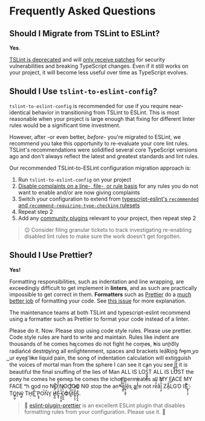 # Frequently Asked Questions

## Should I Migrate from TSLint to ESLint?

**Yes**.

[TSLint is deprecated](https://medium.com/palantir/tslint-in-2019-1a144c2317a9) and will [only receive patches](https://github.com/palantir/tslint/issues/4534) for security vulnerabilities and breaking TypeScript changes.
Even if it still works on your project, it will become less useful over time as TypeScript evolves.

## Should I Use `tslint-to-eslint-config`?

`tslint-to-eslint-config` is recommended for use if you require near-identical behavior in transitioning from TSLint to ESLint.
This is most reasonable when your project is large enough that fixing for different linter rules would be a significant time investment.

However, after -or even better, _before_- you're migrated to ESLint, we recommend you take this opportunity to re-evaluate your core lint rules.
TSLint's recommendations were solidified several core TypeScript versions ago and don't always reflect the latest and greatest standards and lint rules.

Our recommended TSLint-to-ESLint configuration migration approach is:

1. Run `tslint-to-eslint-config` on your project
2. [Disable complaints on a line-, file-, or rule basis](https://eslint.org/docs/user-guide/configuring) for any rules you do not want to enable and/or are now giving complaints
3. Switch your configuration to extend from [typescript-eslint's `recommended` and `recommend-requiring-type-checking` rulesets](https://github.com/typescript-eslint/typescript-eslint/blob/master/docs/getting-started/linting/README.md)
4. Repeat step 2
5. Add any [community plugins](https://github.com/typescript-eslint/typescript-eslint/blob/master/docs/getting-started/linting/README.md#plugins) relevant to your project, then repeat step 2

> 😉 Consider filing granular tickets to track investigating re-enabling disabled lint rules to make sure the work doesn't get forgotten.

## Should I Use Prettier?

**Yes!**

Formatting responsibilities, such as indentation and line wrapping, are exceedingly difficult to get implement in **linters**, and as such are practically impossible to get correct in them.
**Formatters** such as [Prettier](https://prettier.io) do a [much better job](https://prettier.io/docs/en/why-prettier.html) of formatting your code.
See [this issue](https://github.com/typescript-eslint/typescript-eslint/issues/1824) for more explanation.

The maintenance teams at both TSLint and typescript-eslint recommend using a formatter such as Prettier to format your code instead of a linter.

Please do it. Now. Please stop using code style rules. Please use prettier. Code style rules are hard to write and maintain. Rules like indent are thousands of he comes he comes do not fi​ght he com̡e̶s, ̕h̵i​s un̨ho͞ly radiańcé destro҉ying all enli̍̈́̂̈́ghtenment, spaces and brackets lea͠ki̧n͘g fr̶ǫm ̡yo​͟ur eye͢s̸ ̛l̕ik͏e liq​uid pain, the song of indentation calculation will exti​nguish the voices of mor​tal man from the sp​here I can see it can you see ̲͚̖͔̙î̩́t̲͎̩̱͔́̋̀ it is beautiful t​he final snuffing of the lie​s of Man ALL IS LOŚ͖̩͇̗̪̏̈́T ALL I​S LOST the pon̷y he comes he c̶̮omes he comes the ich​or permeates all MY FACE MY FACE ᵒh god no NO NOO̼O​O NΘ stop the an​*̶͑̾̾​̅ͫ͏̙̤g͇̫͛͆̾ͫ̑͆l͖͉̗̩̳̟̍ͫͥͨe̠̅s ͎a̧͈͖r̽̾̈́͒͑e n​ot rè̑ͧ̌aͨl̘̝̙̃ͤ͂̾̆ ZA̡͊͠͝LGΌ ISͮ̂҉̯͈͕̹̘̱ TO͇̹̺ͅƝ̴ȳ̳ TH̘Ë͖́̉ ͠P̯͍̭O̚​N̐Y̡ H̸̡̪̯ͨ͊̽̅̾̎Ȩ̬̩̾͛ͪ̈́̀́͘ ̶̧̨̱̹̭̯ͧ̾ͬC̷̙̲̝͖ͭ̏ͥͮ͟Oͮ͏̮̪̝͍M̲̖͊̒ͪͩͬ̚̚͜Ȇ̴̟̟͙̞ͩ͌͝S̨̥̫͎̭ͯ̿̔̀ͅ.

> 🙏 [eslint-plugin-prettier](https://github.com/typescript-eslint/typescript-eslint/blob/master/docs/getting-started/linting/README.md#usage-with-prettier) is an excellent ESLint plugin that disables formatting rules from your configuration.
> Please use it. 🙏
